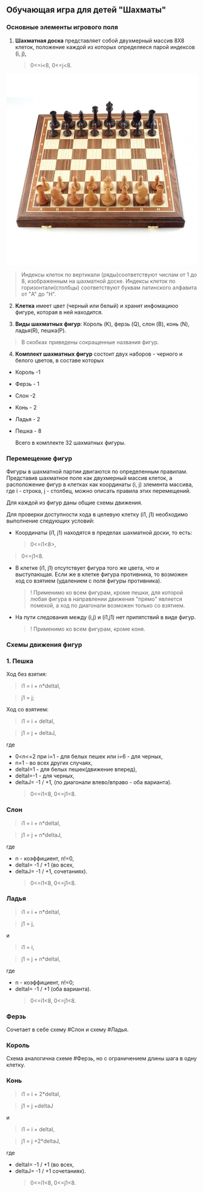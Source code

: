 ## Обучающая игра для детей "Шахматы"

### Основные элементы игрового поля

1. **Шахматная доска** представляет собой двухмерный массив 8Х8 клеток, положение каждой из которых определяеся парой индексов (i, j),
   > 0<=i<8, 0<=j<8.

![chessBoard.jpg](Images\chessBoard.jpg)

> Индексы клеток по вертикали (ряды)соответствуют числам от 1 до 8, изображенным на шахматной доске. Индексы клеток по горизонтали(столбцы) соответствуют буквам латинского алфавита от "A" до "H".

2. **Клетка** имеет цвет (черный или белый) и хранит инфомациюо фигуре, которая в ней находится.

3. **Виды шахматных фигур**: Король (K), ферзь (Q), слон (B), конь (N), ладья(R), пешка(P).

> В скобках приведены сокращенные названия фигур.

4. **Комплект шахматных фигур** состоит двух наборов - черного и белого цветов, в составе которых

- Король -1
- Ферзь - 1
- Слон -2
- Конь - 2
- Ладья - 2
- Пешка - 8

  Всего в комплекте 32 шахматных фигуры.

### Перемещение фигур

Фигуры в шахматной партии двигаются по определенным правилам. Представив шахматное поле как двухмерный массив клеток, а расположение фигур в клетках как координаты (i, j) злемента массива, где i - строка, j - столбец, можно описать правила этих перемещений.

Для каждой из фигур даны общие схемы движения.

Для проверки доступности хода в целевую клетку (i1, j1) необходимо выполнение следующих условий:

- Координаты (i1, j1) находятся в пределах шахматной доски, то есть:
  > 0<=i1<8>,

> 0<=j1<8.

- В клетке (i1, j1) отсутствует фигура того же цвета, что и выступающая. Если же в клетке фигура противника, то возможен ход со взятием (удалением с поля фигуры противника).
  > ! Применимо ко всем фигурам, кроме пешки, для которой любая фигура в направлении движения "прямо" является помехой, а ход по диагонали возможен только со взятием.
- На пути следования между (i,j) и (i1,j1) нет припятствий в виде фигур.
  > ! Применимо ко всем фигурам, кроме коня.

### Схемы движения фигур

### 1. Пешка

Ход без взятия:

> i1 = i + n\*deltaI,

> j1 = j;

Ход со взятием:

> i1 = i + deltaI,

> j1 = j + deltaJ,

где

- 0<n<=2 при i=1 - для белых пешек или i=6 - для черных,
- n=1 - во всех других случаях,
- deltaI=1 - для белых пешек(движение вперед),
- deltaI=-1 - для черных,
- deltaJ= -1 / +1, (по диагонали влево/вправо - оба варианта).
  > 0<=i1<8, 0<=j1<8.

### Слон

> i1 = i + n\*deltaI,

> j1 = j + n\*deltaJ,

где

- n - коэффициент, n!=0,
- deltaI= -1 / +1 (во всех,
- deltaJ= -1 / +1, сочетаниях).
  > 0<=i1<8, 0<=j1<8.

### Ладья

> i1 = i + n\*deltaI,

> j1 = j,

и

> i1 = i,

> j1 = j + n\*deltaI,

где

- n - коэффициент, n!=0;
- deltaI= -1 / +1 (оба варианта).
  > 0<=i1<8, 0<=j1<8.

### Ферзь

Сочетает в себе схему #Слон и схему #Ладья.

### Король

Схема аналогична схеме #Ферзь, но с ограничением длины шага в одну клетку.

### Конь

> i1 = i + 2\*deltaI,

> j1 = j +deltaJ

и

> i1 = i + deltaI,

> j1 = j +2\*deltaJ,

где

- deltaI= -1 / +1 (во всех,
- deltaJ= -1 / +1 сочетаниях).
  > 0<=i1<8, 0<=j1<8.
